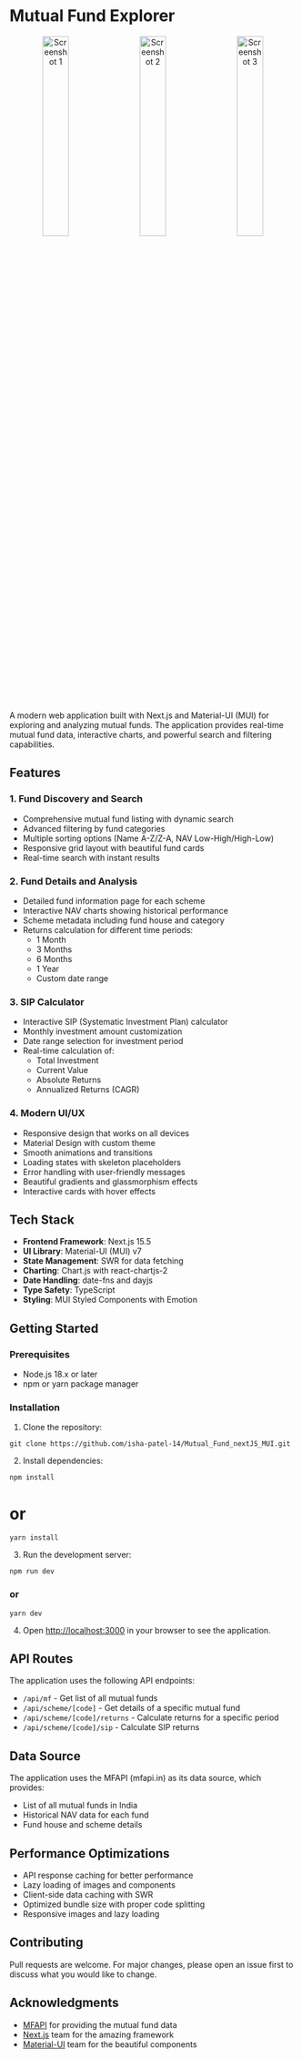 # Mutual Fund Explorer

<p align="center">
  <img src="https://res.cloudinary.com/dppoujdl9/image/upload/v1758868591/Screenshot_2025-09-26_120446_scrfco.png" alt="Screenshot 1" width="30%"/> &nbsp;&nbsp;&nbsp;
  <img src="https://res.cloudinary.com/dppoujdl9/image/upload/v1758868591/Screenshot_2025-09-26_120424_rvy85w.png" alt="Screenshot 2" width="30%"/> &nbsp;&nbsp;&nbsp;
  <img src="https://res.cloudinary.com/dppoujdl9/image/upload/v1758868591/Screenshot_2025-09-26_120502_qstjxo.png" alt="Screenshot 3" width="30%"/>
</p>

A modern web application built with Next.js and Material-UI (MUI) for exploring and analyzing mutual funds. The application provides real-time mutual fund data, interactive charts, and powerful search and filtering capabilities.

## Features

### 1. Fund Discovery and Search
- Comprehensive mutual fund listing with dynamic search
- Advanced filtering by fund categories
- Multiple sorting options (Name A-Z/Z-A, NAV Low-High/High-Low)
- Responsive grid layout with beautiful fund cards
- Real-time search with instant results

### 2. Fund Details and Analysis
- Detailed fund information page for each scheme
- Interactive NAV charts showing historical performance
- Scheme metadata including fund house and category
- Returns calculation for different time periods:
  - 1 Month
  - 3 Months
  - 6 Months
  - 1 Year
  - Custom date range

### 3. SIP Calculator
- Interactive SIP (Systematic Investment Plan) calculator
- Monthly investment amount customization
- Date range selection for investment period
- Real-time calculation of:
  - Total Investment
  - Current Value
  - Absolute Returns
  - Annualized Returns (CAGR)

### 4. Modern UI/UX
- Responsive design that works on all devices
- Material Design with custom theme
- Smooth animations and transitions
- Loading states with skeleton placeholders
- Error handling with user-friendly messages
- Beautiful gradients and glassmorphism effects
- Interactive cards with hover effects

## Tech Stack

- **Frontend Framework**: Next.js 15.5
- **UI Library**: Material-UI (MUI) v7
- **State Management**: SWR for data fetching
- **Charting**: Chart.js with react-chartjs-2
- **Date Handling**: date-fns and dayjs
- **Type Safety**: TypeScript
- **Styling**: MUI Styled Components with Emotion

## Getting Started

### Prerequisites

- Node.js 18.x or later
- npm or yarn package manager

### Installation

1. Clone the repository:
```
git clone https://github.com/isha-patel-14/Mutual_Fund_nextJS_MUI.git
```

2. Install dependencies:
```
npm install
```
# or
```
yarn install
```

3. Run the development server:
```
npm run dev
```
### or
```
yarn dev
```

4. Open [http://localhost:3000](http://localhost:3000) in your browser to see the application.

## API Routes

The application uses the following API endpoints:

- `/api/mf` - Get list of all mutual funds
- `/api/scheme/[code]` - Get details of a specific mutual fund
- `/api/scheme/[code]/returns` - Calculate returns for a specific period
- `/api/scheme/[code]/sip` - Calculate SIP returns

## Data Source

The application uses the MFAPI (mfapi.in) as its data source, which provides:
- List of all mutual funds in India
- Historical NAV data for each fund
- Fund house and scheme details

## Performance Optimizations

- API response caching for better performance
- Lazy loading of images and components
- Client-side data caching with SWR
- Optimized bundle size with proper code splitting
- Responsive images and lazy loading


## Contributing

Pull requests are welcome. For major changes, please open an issue first to discuss what you would like to change.

## Acknowledgments

- [MFAPI](https://mfapi.in) for providing the mutual fund data
- [Next.js](https://nextjs.org) team for the amazing framework
- [Material-UI](https://mui.com) team for the beautiful components
